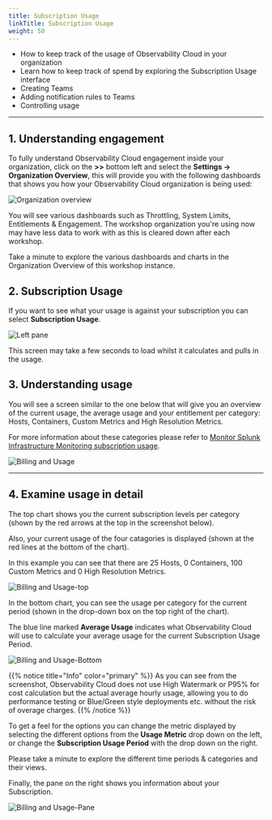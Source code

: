 ```yaml
---
title: Subscription Usage
linkTitle: Subscription Usage
weight: 50
---
```


* How to keep track of the usage of Observability Cloud in your organization
* Learn how to keep track of spend by exploring the Subscription Usage interface
* Creating Teams
* Adding notification rules to Teams
* Controlling usage

---

## 1. Understanding engagement

To fully understand Observability Cloud engagement inside your organization, click on the **>>** bottom left and select the **Settings → Organization Overview**, this will provide you with the following dashboards that shows you how your Observability Cloud organization is being used:

![Organization overview](../../../images/engagement.png)

You will see various dashboards such as Throttling, System Limits, Entitlements & Engagement. The workshop organization you're using now may have less data to work with as this is cleared down after each workshop.

Take a minute to explore the various dashboards and charts in the Organization Overview of this workshop instance.

## 2. Subscription Usage

If you want to see what your usage is against your subscription you can select **Subscription Usage**.

![Left pane](../../../images/billing-and-usage-menu.png)

This screen may take a few seconds to load whilst it calculates and pulls in the usage.

## 3. Understanding usage

You will see a screen similar to the one below that will give you an overview of the current usage, the average usage and your entitlement per category: Hosts, Containers, Custom Metrics and High Resolution Metrics.  

For more information about these categories please refer to [Monitor Splunk Infrastructure Monitoring subscription usage](https://docs.splunk.com/Observability/admin/monitor-imm-billing-usage.html).

![Billing and Usage](../../../images/usage-charts.png)

---

## 4. Examine usage in detail

The top chart shows you the current subscription levels per category (shown by the red arrows at the top in the screenshot below).

Also, your current usage of the four catagories is displayed (shown at the red lines at the bottom of the chart).

In this example you can see that there are 25 Hosts, 0 Containers, 100 Custom Metrics and 0 High Resolution Metrics.

![Billing and Usage-top](../../../images/usage-detail.png)

In the bottom chart, you can see the usage per category for the current period (shown in the drop-down box on the top right of the chart).

The blue line marked **Average Usage** indicates what Observability Cloud will use to calculate your average usage for the current Subscription Usage Period.

![Billing and Usage-Bottom](../../../images/usage-trends.png)

{{% notice title="Info" color="primary" %}}
As you can see from the screenshot, Observability Cloud does not use High Watermark or P95% for cost calculation but the actual average hourly usage, allowing you to do performance testing or Blue/Green style deployments etc. without the risk of overage charges.
{{% /notice %}}

To get a feel for the options you can change the metric displayed by selecting the different options from the **Usage Metric** drop down on the left, or change the **Subscription Usage Period** with the drop down on the right.

Please take a minute to explore the different time periods & categories and their views.

Finally, the pane on the right shows you information about your Subscription.

![Billing and Usage-Pane](../../../images/subscription.png)
